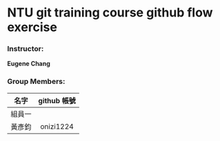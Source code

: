 # NTU git training course github flow exercise

### Instructor:

**Eugene Chang** 

### Group Members:

| **名字**           | **github 帳號**       |
| ------------------|:---------------------:|
| 組員一             |                       |
| 黃彥鈞             | onizi1224             |


